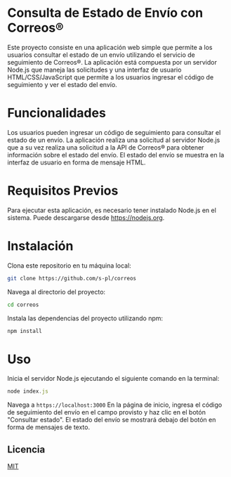 
# Consulta de Estado de Envío con Correos®

Este proyecto consiste en una aplicación web simple que permite a los usuarios consultar el estado de un envío utilizando el servicio de seguimiento de Correos®. La aplicación está compuesta por un servidor Node.js que maneja las solicitudes y una interfaz de usuario HTML/CSS/JavaScript que permite a los usuarios ingresar el código de seguimiento y ver el estado del envío.

# Funcionalidades
Los usuarios pueden ingresar un código de seguimiento para consultar el estado de un envío.
La aplicación realiza una solicitud al servidor Node.js que a su vez realiza una solicitud a la API de Correos® para obtener información sobre el estado del envío.
El estado del envío se muestra en la interfaz de usuario en forma de mensaje HTML.

# Requisitos Previos
Para ejecutar esta aplicación, es necesario tener instalado Node.js en el sistema. Puede descargarse desde https://nodejs.org.
# Instalación

Clona este repositorio en tu máquina local:

```bash
git clone https://github.com/s-pl/correos
```

Navega al directorio del proyecto:


```bash
cd correos
```

Instala las dependencias del proyecto utilizando npm:
```bash
npm install
```

# Uso 
 Inicia el servidor Node.js ejecutando el siguiente comando en la terminal:

```js
node index.js
```

 Navega a ``https://localhost:3000``
 En la página de inicio, ingresa el código de seguimiento del envío en el campo provisto y haz clic en el botón "Consultar estado". El estado del envío se mostrará debajo del botón en forma de mensajes de texto.





## Licencia

[MIT](https://choosealicense.com/licenses/mit/)

